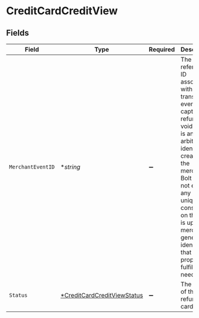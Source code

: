# CreditCardCreditView


## Fields

| Field                                                                                                                                                                                                                                                                                       | Type                                                                                                                                                                                                                                                                                        | Required                                                                                                                                                                                                                                                                                    | Description                                                                                                                                                                                                                                                                                 | Example                                                                                                                                                                                                                                                                                     |
| ------------------------------------------------------------------------------------------------------------------------------------------------------------------------------------------------------------------------------------------------------------------------------------------- | ------------------------------------------------------------------------------------------------------------------------------------------------------------------------------------------------------------------------------------------------------------------------------------------- | ------------------------------------------------------------------------------------------------------------------------------------------------------------------------------------------------------------------------------------------------------------------------------------------- | ------------------------------------------------------------------------------------------------------------------------------------------------------------------------------------------------------------------------------------------------------------------------------------------- | ------------------------------------------------------------------------------------------------------------------------------------------------------------------------------------------------------------------------------------------------------------------------------------------- |
| `MerchantEventID`                                                                                                                                                                                                                                                                           | **string*                                                                                                                                                                                                                                                                                   | :heavy_minus_sign:                                                                                                                                                                                                                                                                          | The reference ID associated with a transaction event (auth, capture, refund, void). This is an arbitrary identifier created by the merchant. Bolt does not enforce any uniqueness constraints on this ID. It is up to the merchant to generate identifiers that properly fulfill its needs. | dbe0cd5d-3261-41d9-ba61-49e5b9d07567                                                                                                                                                                                                                                                        |
| `Status`                                                                                                                                                                                                                                                                                    | [*CreditCardCreditViewStatus](../../models/shared/creditcardcreditviewstatus.md)                                                                                                                                                                                                            | :heavy_minus_sign:                                                                                                                                                                                                                                                                          | The status of the refund to a card.                                                                                                                                                                                                                                                         | succeeded                                                                                                                                                                                                                                                                                   |